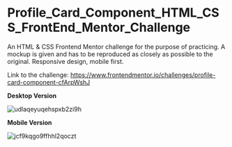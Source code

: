 # Profile_Card_Component_HTML_CSS_FrontEnd_Mentor_Challenge

An HTML & CSS Frontend Mentor challenge for the purpose of practicing. A mockup is given and has to be reproduced as closely as possible to the original. Responsive design, mobile first.

Link to the challenge: https://www.frontendmentor.io/challenges/profile-card-component-cfArpWshJ

**Desktop Version**

![udlaqeyuqehspxb2zi9h](https://github.com/Vasiliki-Georgiou/Profile_Card_Component_HTML_CSS_FrontEnd_Mentor_Challenge/assets/113369011/1b6aeb44-8a3f-4bb6-8606-7dabd77f0e90)

**Mobile Version**

![jcf9kqgo9ffhhl2qoczt](https://github.com/Vasiliki-Georgiou/Profile_Card_Component_HTML_CSS_FrontEnd_Mentor_Challenge/assets/113369011/c7a8cf8e-ef3d-4986-9e46-068cbd68027e)


